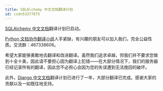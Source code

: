 ```yaml
---
title: SQLAlchemy 中文文档翻译计划
id: csdn53377875
---
```


[SQLAlchemy 中文文档](http://python.usyiyi.cn/translate/sqlalchemy_11/index.html)翻译计划已启动。

[Python 文档协作翻译小组](http://python.usyiyi.cn/)人手紧缺，有兴趣的朋友可以加入我们，完全公益性质。交流群：467338606。

希望大家能够勇敢地去翻译和改进翻译。虽然我们追求卓越，但我们并不要求您做到十全十美，因此请不要担心因为翻译上犯错——在大部分情况下，我们的服务器已经记录所有的翻译，因此您不必担心会因为您的失误遭到无法挽回的破坏。

此外，[Django 中文文档](http://python.usyiyi.cn/translate/django_182/index.html)翻译计划已进行了一年，大部分翻译已完成。感谢大家的贡献以及一如既往地支持。
